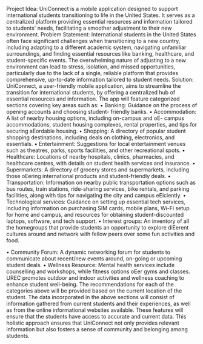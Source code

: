 
Project Idea:
UniConnect is a mobile application designed to support international students 
transitioning to life in the United States. It serves as a centralized platform providing 
essential resources and information tailored to students' needs, facilitating a smoother 
adjustment to their new environment.
Problem Statement:
International students in the United States often face significant challenges when 
transitioning to a new country, including adapting to a different academic system, 
navigating unfamiliar surroundings, and finding essential resources like banking, 
healthcare, and student-specific events. The overwhelming nature of adjusting to a new 
environment can lead to stress, isolation, and missed opportunities, particularly due to 
the lack of a single, reliable platform that provides comprehensive, up-to-date 
information tailored to student needs.
Solution:
UniConnect, a user-friendly mobile application, aims to streamline the transition for 
international students, by offering a centralized hub of essential resources and 
information. The app will feature categorized sections covering key areas such as:
• 
Banking: Guidance on the process of opening accounts and choosing student-
friendly banks. 
• Accommodation: A list of nearby housing options, including on-campus and oE-
campus accommodations, student housing complexes, rental properties, and 
tips for securing aEordable housing.
• 
Shopping: A directory of popular student shopping destinations, including deals 
on clothing, electronics, and essentials.
• 
Entertainment: Suggestions for local entertainment venues such as theatres, 
parks, sports facilities, and other recreational spots.
• 
Healthcare: Locations of nearby hospitals, clinics, pharmacies, and healthcare 
centres, with details on student health services and insurance.
• 
Supermarkets: A directory of grocery stores and supermarkets, including those 
oEering international products and student-friendly deals.
• 
Transportation: Information on nearby public transportation options such as 
bus routes, train stations, ride-sharing services, bike rentals, and parking 
facilities, along with tips for navigating the city and campus eEiciently.
• 
Technological services: Guidance on setting up essential tech services, 
including information on purchasing SIM cards, mobile plans, Wi-Fi setup for 
home and campus, and resources for obtaining student-discounted laptops, 
software, and tech support.
• 
Interest groups: An inventory of all the homegroups that provide students an 
opportunity to explore diEerent cultures around and network with fellow peers 
over some fun activities and food.

• Community Forum: A dynamic networking forum for students to communicate 
about recent/new events around, on-going or upcoming student deals.
• Wellness Resource: Mental health services include counselling and workshops, 
while fitness options oEer gyms and classes. UREC promotes outdoor and 
indoor activities and wellness coaching to enhance student well-being.
The recommendations for each of the categories above will be provided based on the 
current location of the student. The data incorporated in the above sections will consist 
of information gathered from current students and their experiences, as well as from 
the online informational websites available.
These features will ensure that the students have access to accurate and current data.
This holistic approach ensures that UniConnect not only provides relevant information 
but also fosters a sense of community and belonging among students.
